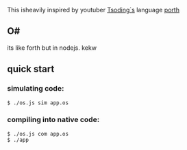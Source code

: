 This isheavily inspired by youtuber [Tsoding\`s](https://gitlab.com/tsoding/) language [porth](https://gitlab.com/tsoding/porth)


## O#
its like forth but in nodejs. kekw

## quick start

### simulating code:

```console
$ ./os.js sim app.os
```

### compiling into native code:

```console
$ ./os.js com app.os
$ ./app
```